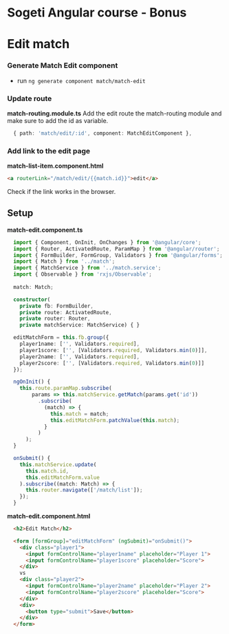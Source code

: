 # Sogeti Angular course - Bonus
# Edit match
### Generate Match Edit component
- run `ng generate component match/match-edit`

### Update route
**match-routing.module.ts**
Add the edit route the match-routing module and make sure to add the id as variable.
```typescript
  { path: 'match/edit/:id', component: MatchEditComponent },
```

### Add link to the edit page
**match-list-item.component.html**
```html
<a routerLink="/match/edit/{{match.id}}">edit</a>
```

Check if the link works in the browser.

## Setup 
**match-edit.component.ts**
```typescript
  import { Component, OnInit, OnChanges } from '@angular/core';
  import { Router, ActivatedRoute, ParamMap } from '@angular/router';
  import { FormBuilder, FormGroup, Validators } from '@angular/forms';
  import { Match } from '../match';
  import { MatchService } from '../match.service';
  import { Observable } from 'rxjs/Observable';
  
  match: Match;

  constructor(
    private fb: FormBuilder,
    private route: ActivatedRoute,
    private router: Router,
    private matchService: MatchService) { }

  editMatchForm = this.fb.group({
    player1name: ['', Validators.required],
    player1score: ['', [Validators.required, Validators.min(0)]],
    player2name: ['', Validators.required],
    player2score: ['', [Validators.required, Validators.min(0)]]
  });

  ngOnInit() {
    this.route.paramMap.subscribe(
        params => this.matchService.getMatch(params.get('id'))
          .subscribe(
            (match) => {
              this.match = match;
              this.editMatchForm.patchValue(this.match);
            }
          )
      );
  }

  onSubmit() {
    this.matchService.update(
      this.match.id,
      this.editMatchForm.value
    ).subscribe((match: Match) => {
      this.router.navigate(['/match/list']);
    });
  }
```

**match-edit.component.html**
```html
  <h2>Edit Match</h2>

  <form [formGroup]="editMatchForm" (ngSubmit)="onSubmit()">
    <div class="player1">
      <input formControlName="player1name" placeholder="Player 1">
      <input formControlName="player1score" placeholder="Score">
    </div>
    vs
    <div class="player2">
      <input formControlName="player2name" placeholder="Player 2">
      <input formControlName="player2score" placeholder="Score">
    </div>
    <div>
      <button type="submit">Save</button>
    </div>
  </form>
```
